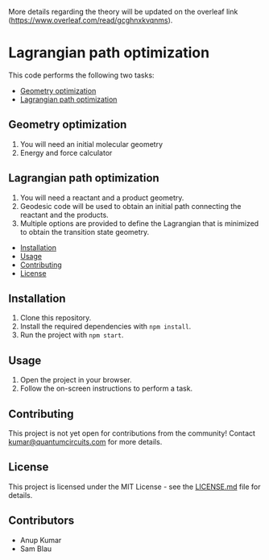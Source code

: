 
More details regarding the theory will be updated on the overleaf
link (https://www.overleaf.com/read/gcghnxkvqnms).


# Lagrangian path optimization

This code performs the following two tasks:
* [Geometry optimization](#Geometry-optimization)
* [Lagrangian path optimization](#Lagrangian-path-optimization)

## Geometry optimization
1. You will need an initial molecular geometry
2. Energy and force calculator

## Lagrangian path optimization
1. You will need a reactant and a product geometry.
2. Geodesic code will be used to obtain an initial path connecting the reactant and the products.
3. Multiple options are provided to define the Lagrangian that is minimized to obtain the transition state geometry.


* [Installation](#installation)
* [Usage](#usage)
* [Contributing](#contributing)
* [License](#license)

## Installation

1. Clone this repository.
2. Install the required dependencies with `npm install`.
3. Run the project with `npm start`.

## Usage

1. Open the project in your browser.
2. Follow the on-screen instructions to perform a task.

## Contributing

This project is not yet open for contributions from the community!
Contact kumar@quantumcircuits.com for more details.

## License

This project is licensed under the MIT License - see the [LICENSE.md](LICENSE.md) file for details.

## Contributors

* Anup Kumar
* Sam Blau

